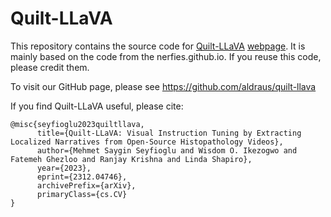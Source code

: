 # Quilt-LLaVA

This repository contains the source code for [Quilt-LLaVA](https://arxiv.org/abs/2312.04746) [webpage](https://quilt-llava.github.io). It is mainly based on the code from the nerfies.github.io. If you reuse this code, please credit them.

To visit our GitHub page, please see https://github.com/aldraus/quilt-llava 

If you find Quilt-LLaVA useful, please cite:

```
@misc{seyfioglu2023quiltllava,
      title={Quilt-LLaVA: Visual Instruction Tuning by Extracting Localized Narratives from Open-Source Histopathology Videos}, 
      author={Mehmet Saygin Seyfioglu and Wisdom O. Ikezogwo and Fatemeh Ghezloo and Ranjay Krishna and Linda Shapiro},
      year={2023},
      eprint={2312.04746},
      archivePrefix={arXiv},
      primaryClass={cs.CV}
}
```
